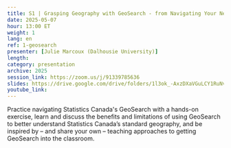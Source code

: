 ```yaml
---
title: S1 | Grasping Geography with GeoSearch - from Navigating Your Needs to Teaching the Tool
date: 2025-05-07
hour: 13:00 ET
weight: 1
lang: en
ref: 1-geosearch
presenter: [Julie Marcoux (Dalhousie University)]
length:
category: presentation
archive: 2025
session_link: https://zoom.us/j/91339785636
slides: https://drive.google.com/drive/folders/1l3ok_-AxzDXaVGuLCY1RuNvGUkNG-b84?usp=share_link
youtube_link:
---
```

Practice navigating Statistics Canada's GeoSearch with a hands-on exercise, learn and discuss the benefits and limitations of using GeoSearch to better understand Statistics Canada’s standard geography, and be inspired by – and share your own – teaching approaches to getting GeoSearch into the classroom.
